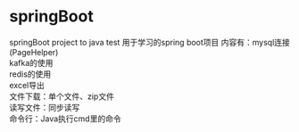 # springBoot
springBoot project to java test
用于学习的spring boot项目
内容有：mysql连接(PageHelper)<br>
kafka的使用<br>
redis的使用<br>
excel导出<br>
文件下载：单个文件、zip文件<br>
读写文件：同步读写<br>
命令行：Java执行cmd里的命令<br>
